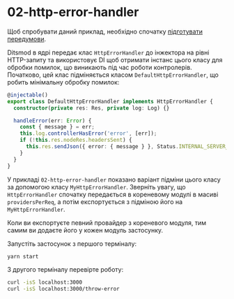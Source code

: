 # 02-http-error-handler

Щоб спробувати даний приклад, необхідно спочатку [підготувати передумови](./prerequisite).

Ditsmod в ядрі передає клас `HttpErrorHandler` до інжектора на рівні HTTP-запиту та використовує DI щоб отримати інстанс цього класу для обробки помилок, що виникають під час роботи контролерів. Початково, цей клас підміняється класом `DefaultHttpErrorHandler`, що робить мінімальну обробку помилок:

```ts
@injectable()
export class DefaultHttpErrorHandler implements HttpErrorHandler {
  constructor(private res: Res, private log: Log) {}

  handleError(err: Error) {
    const { message } = err;
    this.log.controllerHasError('error', [err]);
    if (!this.res.nodeRes.headersSent) {
      this.res.sendJson({ error: { message } }, Status.INTERNAL_SERVER_ERROR);
    }
  }
}
```

У прикладі `02-http-error-handler` показано варіант підміни цього класу за допомогою класу `MyHttpErrorHandler`. Зверніть увагу, що `HttpErrorHandler` спочатку передається в кореневому модулі в масиві `providersPerReq`, а потім експортується з підміною його на `MyHttpErrorHandler`.

Коли ви експортуєте певний провайдер з кореневого модуля, тим самим ви додаєте його у кожен модуль застосунку.

Запустіть застосунок з першого терміналу:

```bash
yarn start
```

З другого терміналу перевірте роботу:

```bash
curl -isS localhost:3000
curl -isS localhost:3000/throw-error
```
